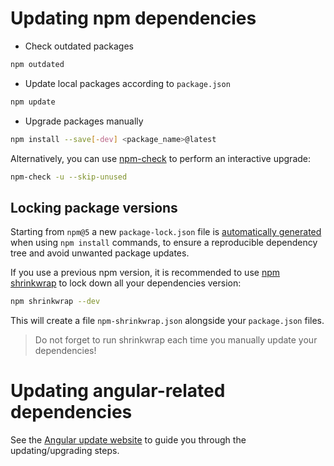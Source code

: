 # Updating npm dependencies

- Check outdated packages
```sh
npm outdated
```

- Update local packages according to `package.json`
```sh
npm update
```

- Upgrade packages manually
```sh
npm install --save[-dev] <package_name>@latest
```

Alternatively, you can use [npm-check](https://github.com/dylang/npm-check) to perform an interactive upgrade:
```sh
npm-check -u --skip-unused
```

## Locking package versions

Starting from `npm@5` a new `package-lock.json` file is
[automatically generated](https://docs.npmjs.com/files/package-locks) when using `npm install` commands, to ensure a
reproducible dependency tree and avoid unwanted package updates.

If you use a previous npm version, it is recommended to use [npm shrinkwrap](https://docs.npmjs.com/cli/shrinkwrap) to
lock down all your dependencies version:
```sh
npm shrinkwrap --dev
```

This will create a file `npm-shrinkwrap.json` alongside your `package.json` files.

> Do not forget to run shrinkwrap each time you manually update your dependencies!

# Updating angular-related dependencies

See the [Angular update website](https://update.angular.io) to guide you through the updating/upgrading steps.
